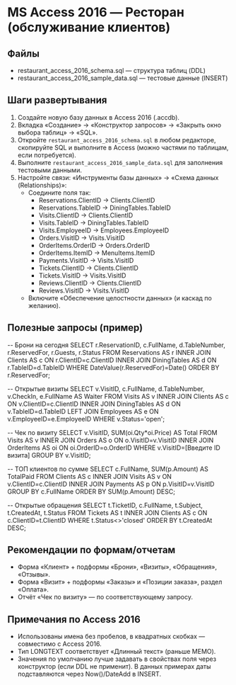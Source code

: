 # MS Access 2016 — Ресторан (обслуживание клиентов)

## Файлы
- restaurant_access_2016_schema.sql — структура таблиц (DDL)
- restaurant_access_2016_sample_data.sql — тестовые данные (INSERT)

## Шаги развертывания
1. Создайте новую базу данных в Access 2016 (.accdb).
2. Вкладка «Создание» → «Конструктор запросов» → «Закрыть окно выбора таблиц» → «SQL».
3. Откройте `restaurant_access_2016_schema.sql` в любом редакторе, скопируйте SQL и выполните в Access (можно частями по таблицам, если потребуется).
4. Выполните `restaurant_access_2016_sample_data.sql` для заполнения тестовыми данными.
5. Настройте связи: «Инструменты базы данных» → «Схема данных (Relationships)»:
   - Соедините поля так:
     - Reservations.ClientID → Clients.ClientID
     - Reservations.TableID → DiningTables.TableID
     - Visits.ClientID → Clients.ClientID
     - Visits.TableID → DiningTables.TableID
     - Visits.EmployeeID → Employees.EmployeeID
     - Orders.VisitID → Visits.VisitID
     - OrderItems.OrderID → Orders.OrderID
     - OrderItems.ItemID → MenuItems.ItemID
     - Payments.VisitID → Visits.VisitID
     - Tickets.ClientID → Clients.ClientID
     - Tickets.VisitID → Visits.VisitID
     - Reviews.ClientID → Clients.ClientID
     - Reviews.VisitID → Visits.VisitID
   - Включите «Обеспечение целостности данных» (и каскад по желанию).

## Полезные запросы (пример)
-- Брони на сегодня
SELECT r.ReservationID, c.FullName, d.TableNumber, r.ReservedFor, r.Guests, r.Status
FROM Reservations AS r
INNER JOIN Clients AS c ON r.ClientID=c.ClientID
INNER JOIN DiningTables AS d ON r.TableID=d.TableID
WHERE DateValue(r.ReservedFor)=Date()
ORDER BY r.ReservedFor;

-- Открытые визиты
SELECT v.VisitID, c.FullName, d.TableNumber, v.CheckIn, e.FullName AS Waiter
FROM Visits AS v
INNER JOIN Clients AS c ON v.ClientID=c.ClientID
INNER JOIN DiningTables AS d ON v.TableID=d.TableID
LEFT JOIN Employees AS e ON v.EmployeeID=e.EmployeeID
WHERE v.Status='open';

-- Чек по визиту
SELECT v.VisitID, SUM(oi.Qty*oi.Price) AS Total
FROM Visits AS v
INNER JOIN Orders AS o ON o.VisitID=v.VisitID
INNER JOIN OrderItems AS oi ON oi.OrderID=o.OrderID
WHERE v.VisitID=[Введите ID визита]
GROUP BY v.VisitID;

-- ТОП клиентов по сумме
SELECT c.FullName, SUM(p.Amount) AS TotalPaid
FROM Clients AS c
INNER JOIN Visits AS v ON v.ClientID=c.ClientID
INNER JOIN Payments AS p ON p.VisitID=v.VisitID
GROUP BY c.FullName
ORDER BY SUM(p.Amount) DESC;

-- Открытые обращения
SELECT t.TicketID, c.FullName, t.Subject, t.CreatedAt, t.Status
FROM Tickets AS t
INNER JOIN Clients AS c ON c.ClientID=t.ClientID
WHERE t.Status<>'closed'
ORDER BY t.CreatedAt DESC;

## Рекомендации по формам/отчетам
- Форма «Клиент» + подформы «Брони», «Визиты», «Обращения», «Отзывы».
- Форма «Визит» + подформы «Заказы» и «Позиции заказа», раздел «Оплата».
- Отчёт «Чек по визиту» — по соответствующему запросу.

## Примечания по Access 2016
- Использованы имена без пробелов, в квадратных скобках — совместимо с Access 2016.
- Тип LONGTEXT соответствует «Длинный текст» (раньше MEMO).
- Значения по умолчанию лучше задавать в свойствах поля через конструктор (если DDL не применит). В данных примерах даты подставляются через Now()/DateAdd в INSERT.
